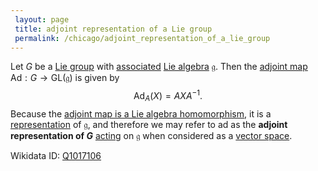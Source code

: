 ```yaml
---
 layout: page
 title: adjoint representation of a Lie group
 permalink: /chicago/adjoint_representation_of_a_lie_group
---
```

Let $G$ be a [Lie group](https://mathgloss.github.io/MathGloss/chicago/Lie_group) with [associated](https://mathgloss.github.io/MathGloss/chicago/Lie_correspondence) [Lie algebra](https://mathgloss.github.io/MathGloss/chicago/Lie_algebra) $\mathfrak g$. Then the [adjoint map](https://mathgloss.github.io/MathGloss/chicago/adjoint_map_of_a_Lie_group) $\text{Ad}:G \to \text{GL}(\mathfrak g)$ is given by $$\text{Ad}_A(X) = AXA^{-1}.$$ Because the [adjoint map is a Lie algebra homomorphism](https://mathgloss.github.io/MathGloss/chicago/adjoint_map_is_a_Lie_algebra_homomorphism), it is a [representation](https://mathgloss.github.io/MathGloss/chicago/Lie_algebra_representation) of $\mathfrak g$, and therefore we may refer to $\text{ad}$ as the **adjoint representation of  $G$** [acting](https://mathgloss.github.io/MathGloss/chicago/group_action) on $\mathfrak g$ when considered as a [vector space](https://mathgloss.github.io/MathGloss/chicago/vector_space). 

Wikidata ID: [Q1017106](https://www.wikidata.org/wiki/Q1017106)